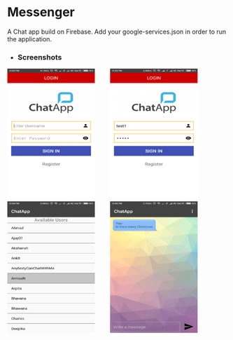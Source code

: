 # Messenger
A Chat app build on Firebase.
Add your google-services.json in order to run the application.

+ ### Screenshots
<img src="https://raw.githubusercontent.com/Dex1019/Messenger/master/screenshots/1.png" width="200" height="300"/>&nbsp;&nbsp; &nbsp;&nbsp; &nbsp;&nbsp; <img src="https://raw.githubusercontent.com/Dex1019/Messenger/master/screenshots/2.png" width="200" height="300"/>&nbsp;&nbsp; &nbsp;&nbsp; &nbsp;&nbsp;
<img src="https://raw.githubusercontent.com/Dex1019/Messenger/master/screenshots/3.png" width="200" height="300"/>&nbsp;&nbsp; &nbsp;&nbsp; &nbsp;&nbsp;
<img src="https://raw.githubusercontent.com/Dex1019/Messenger/master/screenshots/4.png" width="200" height="300"/>




